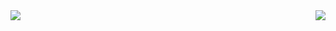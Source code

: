 
<img align="left" src="https://github-readme-stats.vercel.app/api?username=frankkopp&show_icons=true&theme=radicals" />
<img align="right" src="https://github-readme-stats.vercel.app/api/top-langs/?username=frankkopp&theme=radicals" />

